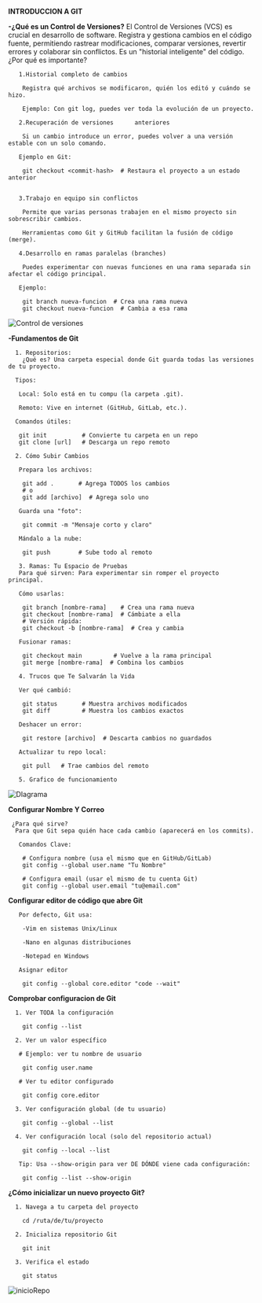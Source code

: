 **INTRODUCCION A GIT**

   **-¿Qué es un Control de Versiones?**
   El Control de Versiones (VCS) es crucial en desarrollo de software. Registra y gestiona cambios en el código fuente, permitiendo rastrear modificaciones, comparar versiones, revertir errores y colaborar sin conflictos. Es un "historial inteligente" del código.
   ¿Por qué es importante?

       1.Historial completo de cambios

        Registra qué archivos se modificaron, quién los editó y cuándo se hizo.

        Ejemplo: Con git log, puedes ver toda la evolución de un proyecto.

       2.Recuperación de versiones      anteriores

        Si un cambio introduce un error, puedes volver a una versión estable con un solo comando.

       Ejemplo en Git:

        git checkout <commit-hash>  # Restaura el proyecto a un estado   anterior


       3.Trabajo en equipo sin conflictos

        Permite que varias personas trabajen en el mismo proyecto sin sobrescribir cambios.

        Herramientas como Git y GitHub facilitan la fusión de código (merge).

       4.Desarrollo en ramas paralelas (branches)

        Puedes experimentar con nuevas funciones en una rama separada sin afectar el código principal.

       Ejemplo:

        git branch nueva-funcion  # Crea una rama nueva
        git checkout nueva-funcion  # Cambia a esa rama

        
 ![Control de versiones](imagenes/Controldeversiones.png)


  **-Fundamentos de Git**  
       
      1. Repositorios: 
        ¿Qué es? Una carpeta especial donde Git guarda todas las versiones de tu proyecto.

      Tipos: 

       Local: Solo está en tu compu (la carpeta .git).

       Remoto: Vive en internet (GitHub, GitLab, etc.).

      Comandos útiles:

       git init          # Convierte tu carpeta en un repo  
       git clone [url]   # Descarga un repo remoto  

      2. Cómo Subir Cambios 

       Prepara los archivos:

        git add .       # Agrega TODOS los cambios  
        # o  
        git add [archivo]  # Agrega solo uno  

       Guarda una "foto":

        git commit -m "Mensaje corto y claro"  

       Mándalo a la nube:

        git push        # Sube todo al remoto  

       3. Ramas: Tu Espacio de Pruebas
       Para qué sirven: Para experimentar sin romper el proyecto principal.

       Cómo usarlas:

        git branch [nombre-rama]    # Crea una rama nueva  
        git checkout [nombre-rama]  # Cámbiate a ella  
        # Versión rápida:  
        git checkout -b [nombre-rama]  # Crea y cambia  

       Fusionar ramas:

        git checkout main         # Vuelve a la rama principal  
        git merge [nombre-rama]  # Combina los cambios   

       4. Trucos que Te Salvarán la Vida
       
       Ver qué cambió:

        git status       # Muestra archivos modificados  
        git diff         # Muestra los cambios exactos  

       Deshacer un error:

        git restore [archivo]  # Descarta cambios no guardados  

       Actualizar tu repo local:

        git pull   # Trae cambios del remoto  

       5. Grafico de funcionamiento

![DIagrama](imagenes/DiagramaGit.png)

  **Configurar Nombre Y Correo** 

     ¿Para qué sirve?
      Para que Git sepa quién hace cada cambio (aparecerá en los commits).

       Comandos Clave:

        # Configura nombre (usa el mismo que en GitHub/GitLab)
        git config --global user.name "Tu Nombre"

        # Configura email (usar el mismo de tu cuenta Git)
        git config --global user.email "tu@email.com"
      

  **Configurar editor de código que abre Git**   
      
       Por defecto, Git usa:

        -Vim en sistemas Unix/Linux

        -Nano en algunas distribuciones

        -Notepad en Windows

       Asignar editor 

        git config --global core.editor "code --wait" 
 
  **Comprobar configuracion de Git**

      1. Ver TODA la configuración

        git config --list

      2. Ver un valor específico

       # Ejemplo: ver tu nombre de usuario

        git config user.name

       # Ver tu editor configurado

        git config core.editor

      3. Ver configuración global (de tu usuario)

        git config --global --list

      4. Ver configuración local (solo del repositorio actual)

        git config --local --list
       
       Tip: Usa --show-origin para ver DE DÓNDE viene cada configuración:

        git config --list --show-origin

  **¿Cómo inicializar un nuevo proyecto Git?**

      1. Navega a tu carpeta del proyecto
     
        cd /ruta/de/tu/proyecto

      2. Inicializa repositorio Git

        git init

      3. Verifica el estado

        git status

![inicioRepo](imagenes/InicioRepo.png) 
